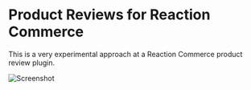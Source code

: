 # Product Reviews for Reaction Commerce

This is a very experimental approach at a Reaction Commerce product review plugin.

![Screenshot](https://raw.githubusercontent.com/loanlaux/loanlaux-product-reviews/master/screenshot.png)
